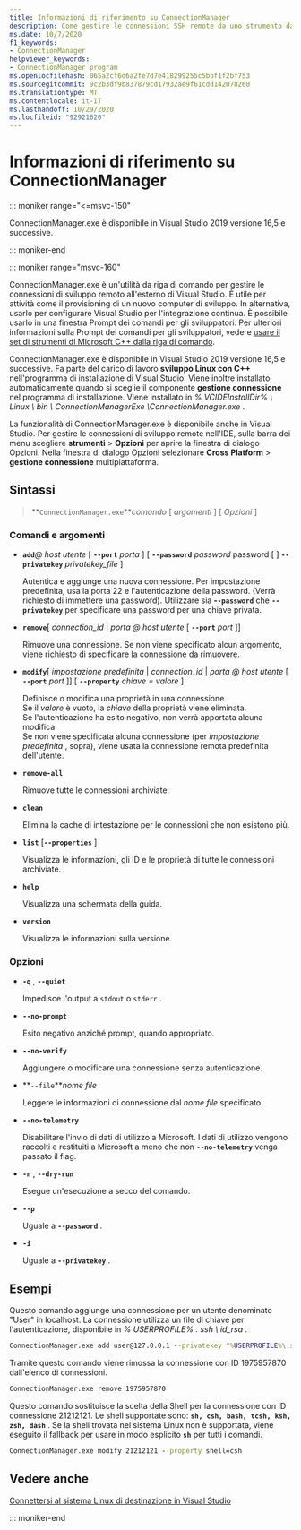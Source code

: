 ```yaml
---
title: Informazioni di riferimento su ConnectionManager
description: Come gestire le connessioni SSH remote da uno strumento da riga di comando.
ms.date: 10/7/2020
f1_keywords:
- ConnectionManager
helpviewer_keywords:
- ConnectionManager program
ms.openlocfilehash: 065a2cf6d6a2fe7d7e418299255c5bbf1f2bf753
ms.sourcegitcommit: 9c2b3df9b837879cd17932ae9f61cdd142078260
ms.translationtype: MT
ms.contentlocale: it-IT
ms.lasthandoff: 10/29/2020
ms.locfileid: "92921620"
---
```

# <a name="connectionmanager-reference"></a>Informazioni di riferimento su ConnectionManager

::: moniker range="<=msvc-150"

ConnectionManager.exe è disponibile in Visual Studio 2019 versione 16,5 e successive.

::: moniker-end

::: moniker range="msvc-160"

ConnectionManager.exe è un'utilità da riga di comando per gestire le connessioni di sviluppo remoto all'esterno di Visual Studio. È utile per attività come il provisioning di un nuovo computer di sviluppo. In alternativa, usarlo per configurare Visual Studio per l'integrazione continua. È possibile usarlo in una finestra Prompt dei comandi per gli sviluppatori. Per ulteriori informazioni sulla Prompt dei comandi per gli sviluppatori, vedere [usare il set di strumenti di Microsoft C++ dalla riga di comando](../build/building-on-the-command-line.md).

ConnectionManager.exe è disponibile in Visual Studio 2019 versione 16,5 e successive. Fa parte del carico di lavoro **sviluppo Linux con C++** nell'programma di installazione di Visual Studio. Viene inoltre installato automaticamente quando si sceglie il componente **gestione connessione** nel programma di installazione. Viene installato in *% VCIDEInstallDir% \\ Linux \\ bin \\ ConnectionManagerExe \\ConnectionManager.exe* .

La funzionalità di ConnectionManager.exe è disponibile anche in Visual Studio. Per gestire le connessioni di sviluppo remote nell'IDE, sulla barra dei menu scegliere **strumenti**  >  **Opzioni** per aprire la finestra di dialogo Opzioni. Nella finestra di dialogo Opzioni selezionare **Cross Platform**  >  **gestione connessione** multipiattaforma.

## <a name="syntax"></a>Sintassi

> **`ConnectionManager.exe`***comando* \[ *argomenti* ] \[ *Opzioni* ]

### <a name="commands-and-arguments"></a>Comandi e argomenti

- **`add`***\@ host utente* \[ **`--port`** *porta* ] \[ **`--password`** *password* password \[ ] **`--privatekey`** *privatekey_file* ]

  Autentica e aggiunge una nuova connessione. Per impostazione predefinita, usa la porta 22 e l'autenticazione della password. (Verrà richiesto di immettere una password). Utilizzare sia **-`-password`** che **`--privatekey`** per specificare una password per una chiave privata.

- **`remove`**\[ *connection_id* \| *porta \@ host utente* \[ **`--port`** *port* ]]

  Rimuove una connessione. Se non viene specificato alcun argomento, viene richiesto di specificare la connessione da rimuovere.
  
- **`modify`**\[ *impostazione predefinita* \| *connection_id* \| *porta \@ host utente* \[ **`--port`** *port* ]] \[ **`--property`** *chiave = valore* ]

  Definisce o modifica una proprietà in una connessione. \
  Se il *valore* è vuoto, la *chiave* della proprietà viene eliminata. \
  Se l'autenticazione ha esito negativo, non verrà apportata alcuna modifica. \
  Se non viene specificata alcuna connessione (per *impostazione predefinita* , sopra), viene usata la connessione remota predefinita dell'utente.

- **`remove-all`**

  Rimuove tutte le connessioni archiviate.
  
- **`clean`**

  Elimina la cache di intestazione per le connessioni che non esistono più. 

- **`list`** \[**`--properties`** ]

  Visualizza le informazioni, gli ID e le proprietà di tutte le connessioni archiviate. 

- **`help`**

  Visualizza una schermata della guida.

- **`version`**

  Visualizza le informazioni sulla versione.

### <a name="options"></a>Opzioni

- **`-q`** , **`--quiet`**

  Impedisce l'output a `stdout` o `stderr` .

- **`--no-prompt`**

  Esito negativo anziché prompt, quando appropriato.

- **`--no-verify`**

  Aggiungere o modificare una connessione senza autenticazione.

- **`--file`***nome file*

  Leggere le informazioni di connessione dal *nome file* specificato.

- **`--no-telemetry`**

  Disabilitare l'invio di dati di utilizzo a Microsoft. I dati di utilizzo vengono raccolti e restituiti a Microsoft a meno che non **`--no-telemetry`** venga passato il flag.  

- **`-n`** , **`--dry-run`**

  Esegue un'esecuzione a secco del comando.
 
- **`--p`**

  Uguale a **`--password`** .

- **`-i`**

  Uguale a **`--privatekey`** .

## <a name="examples"></a>Esempi

Questo comando aggiunge una connessione per un utente denominato "User" in localhost. La connessione utilizza un file di chiave per l'autenticazione, disponibile in *% USERPROFILE% \. ssh \ id_rsa* .

```cmd
ConnectionManager.exe add user@127.0.0.1 --privatekey "%USERPROFILE%\.ssh\id_rsa"
```

Tramite questo comando viene rimossa la connessione con ID 1975957870 dall'elenco di connessioni.

```cmd
ConnectionManager.exe remove 1975957870
```

Questo comando sostituisce la scelta della Shell per la connessione con ID connessione 21212121. Le shell supportate sono: **`sh, csh, bash, tcsh, ksh, zsh, dash`** . Se la shell trovata nel sistema Linux non è supportata, viene eseguito il fallback per usare in modo esplicito **`sh`** per tutti i comandi.

```cmd
ConnectionManager.exe modify 21212121 --property shell=csh
```

## <a name="see-also"></a>Vedere anche

[Connettersi al sistema Linux di destinazione in Visual Studio](connect-to-your-remote-linux-computer.md)

::: moniker-end